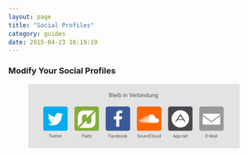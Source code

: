 ```yaml
---
layout: page
title: "Social Profiles"
category: guides
date: 2015-04-23 16:19:19
---
```


### Modify Your Social Profiles
<figure class="mb">
  <img src="/assets/examples/social-profiles.png" alt="Social Profiles" class="fullwidth-img" />
</figure>
